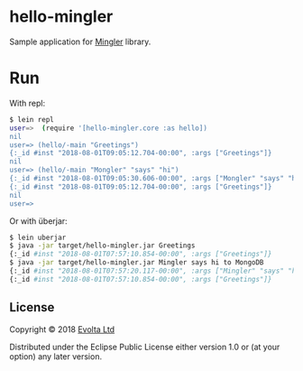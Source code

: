 # hello-mingler

Sample application for [Mingler](https://github.com/lupapiste/mingler) library.

# Run

With repl:

```bash
$ lein repl
user=>  (require '[hello-mingler.core :as hello])
nil
user=> (hello/-main "Greetings")
{:_id #inst "2018-08-01T09:05:12.704-00:00", :args ["Greetings"]}
nil
user=> (hello/-main "Mongler" "says" "hi")
{:_id #inst "2018-08-01T09:05:30.606-00:00", :args ["Mongler" "says" "hi"]}
{:_id #inst "2018-08-01T09:05:12.704-00:00", :args ["Greetings"]}
nil
user=> 
```

Or with überjar:

```bash
$ lein uberjar
$ java -jar target/hello-mingler.jar Greetings
{:_id #inst "2018-08-01T07:57:10.854-00:00", :args ["Greetings"]}
$ java -jar target/hello-mingler.jar Mingler says hi to MongoDB
{:_id #inst "2018-08-01T07:57:20.117-00:00", :args ["Mingler" "says" "hi" "to" "MongoDB"]}
{:_id #inst "2018-08-01T07:57:10.854-00:00", :args ["Greetings"]}
```

## License

Copyright © 2018 [Evolta Ltd](http://evolta.fi)

Distributed under the Eclipse Public License either version 1.0 or (at your option) any later version.
